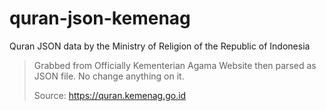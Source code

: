 # quran-json-kemenag
Quran JSON data by the Ministry of Religion of the Republic of Indonesia

> Grabbed from Officially Kementerian Agama Website then parsed as JSON file. No change anything on it.
> 
> Source: https://quran.kemenag.go.id

